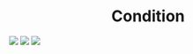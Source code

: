 <h1 align="center"> Condition </h1>
<img src="https://user-images.githubusercontent.com/25712677/57200669-b0fe1400-6f32-11e9-8cbc-57d18085a247.png" style="max-width:100%;">
<img src="https://user-images.githubusercontent.com/25712677/57200671-b2c7d780-6f32-11e9-8e42-22bfb24f454a.png" style="max-width:100%;">
<img src="https://user-images.githubusercontent.com/25712677/57200673-b4919b00-6f32-11e9-9082-c4afa7c16b9e.png" style="max-width:100%;">
